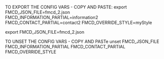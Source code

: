 TO EXPORT THE CONFIG VARS - COPY AND PASTE: 
export FMCD_JSON_FILE=fmcd_2.json FMCD_INFORMATION_PARTIAL=information2 FMCD_CONTACT_PARTIAL=contact2 FMCD_OVERRIDE_STYLE=myStyle

export FMCD_JSON_FILE=fmcd_2.json


TO UNSET THE CONFIG VARS - COPY AND PASTe
unset FMCD_JSON_FILE FMCD_INFORMATION_PARTIAL FMCD_CONTACT_PARTIAL FMCD_OVERRIDE_STYLE